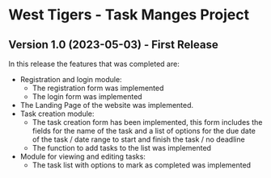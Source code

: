 # West Tigers - Task Manges Project

## Version 1.0 (2023-05-03) - First Release

In this release the features that was completed are:

- Registration and login module:
  - The registration form was implemented
  - The login form was implemented
- The Landing Page of the website was implemented.
- Task creation module:
  - The task creation form has been implemented, this form includes the fields for the name of the task and a list of options for the due date of the task / date range to start and finish the task / no deadline
  - The function to add tasks to the list was implemented
- Module for viewing and editing tasks:
  - The task list with options to mark as completed was implemented